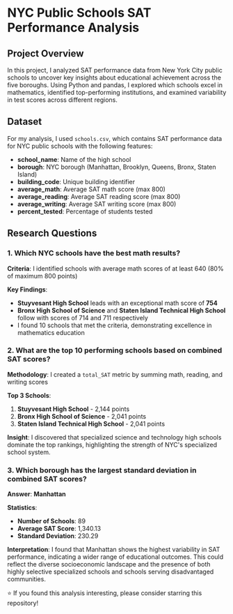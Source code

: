 # NYC Public Schools SAT Performance Analysis


## Project Overview

In this project, I analyzed SAT performance data from New York City public schools to uncover key insights about educational achievement across the five boroughs. Using Python and pandas, I explored which schools excel in mathematics, identified top-performing institutions, and examined variability in test scores across different regions.

## Dataset

For my analysis, I used `schools.csv`, which contains SAT performance data for NYC public schools with the following features:

- **school_name**: Name of the high school
- **borough**: NYC borough (Manhattan, Brooklyn, Queens, Bronx, Staten Island)
- **building_code**: Unique building identifier
- **average_math**: Average SAT math score (max 800)
- **average_reading**: Average SAT reading score (max 800)
- **average_writing**: Average SAT writing score (max 800)
- **percent_tested**: Percentage of students tested

## Research Questions

### 1. Which NYC schools have the best math results?

**Criteria**: I identified schools with average math scores of at least 640 (80% of maximum 800 points)

**Key Findings**:
- **Stuyvesant High School** leads with an exceptional math score of **754**
- **Bronx High School of Science** and **Staten Island Technical High School** follow with scores of 714 and 711 respectively
- I found 10 schools that met the criteria, demonstrating excellence in mathematics education

### 2. What are the top 10 performing schools based on combined SAT scores?

**Methodology**: I created a `total_SAT` metric by summing math, reading, and writing scores

**Top 3 Schools**:
1. **Stuyvesant High School** - 2,144 points
2. **Bronx High School of Science** - 2,041 points
3. **Staten Island Technical High School** - 2,041 points

**Insight**: I discovered that specialized science and technology high schools dominate the top rankings, highlighting the strength of NYC's specialized school system.

### 3. Which borough has the largest standard deviation in combined SAT scores?

**Answer**: **Manhattan**

**Statistics**:
- **Number of Schools**: 89
- **Average SAT Score**: 1,340.13
- **Standard Deviation**: 230.29

**Interpretation**: I found that Manhattan shows the highest variability in SAT performance, indicating a wider range of educational outcomes. This could reflect the diverse socioeconomic landscape and the presence of both highly selective specialized schools and schools serving disadvantaged communities.

⭐ If you found this analysis interesting, please consider starring this repository!
